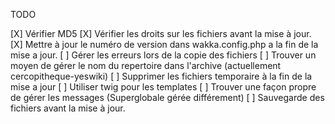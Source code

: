 TODO

[X] Vérifier MD5
[X] Vérifier les droits sur les fichiers avant la mise à jour.
[X] Mettre à jour le numéro de version dans wakka.config.php a la fin de la
mise a jour.
[ ] Gérer les erreurs lors de la copie des fichiers
[ ] Trouver un moyen de gérer le nom du repertoire dans l'archive (actuellement
    cercopitheque-yeswiki)
[ ] Supprimer les fichiers temporaire à la fin de la mise a jour
[ ] Utiliser twig pour les templates
[ ] Trouver une façon propre de gérer les messages (Superglobale gérée différement)
[ ] Sauvegarde des fichiers avant la mise à jour.
